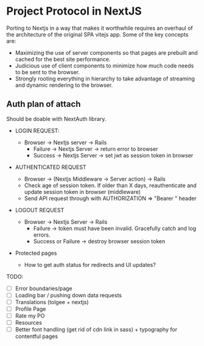# Project Protocol in NextJS

Porting to Nextjs in a way that makes it worthwhile requires an overhaul of the architecture of the original SPA vitejs app. Some of the key concepts are:

- Maximizing the use of server components so that pages are prebuilt and cached for the best site performance.
- Judicious use of client components to minimize how much code needs to be sent to the browser.
- Strongly rooting everything in hierarchy to take advantage of streaming and dynamic rendering to the browser.

## Auth plan of attach

Should be doable with NextAuth library.

- LOGIN REQUEST:

  - Browser -> Nextjs server -> Rails
    - Failure -> Nextjs Server -> return error to browser
    - Success -> Nextjs Server -> set jwt as session token in browser

- AUTHENTICATED REQUEST

  - Browser -> (Nextjs Middleware -> Server action) -> Rails
  - Check age of session token. If older than X days, reauthenticate and update session token in browser (middleware)
  - Send API request through with AUTHORIZATION => "Bearer <token>" header

- LOGOUT REQUEST

  - Browser -> Nextjs Server -> Rails
    - Failure -> token must have been invalid. Gracefully catch and log errors.
    - Success or Failure -> destroy browser session token

- Protected pages
  - How to get auth status for redirects and UI updates?

TODO:

- [ ] Error boundaries/page
- [ ] Loading bar / pushing down data requests
- [ ] Translations (tolgee + nextjs)
- [ ] Profile Page
- [ ] Rate my PO
- [ ] Resources
- [ ] Better font handling (get rid of cdn link in sass) + typography for contentful pages
